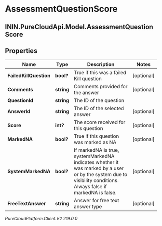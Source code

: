 # AssessmentQuestionScore

## ININ.PureCloudApi.Model.AssessmentQuestionScore

## Properties

|Name | Type | Description | Notes|
|------------ | ------------- | ------------- | -------------|
| **FailedKillQuestion** | **bool?** | True if this was a failed Kill question | [optional] |
| **Comments** | **string** | Comments provided for the answer | [optional] |
| **QuestionId** | **string** | The ID of the question | |
| **AnswerId** | **string** | The ID of the selected answer | [optional] |
| **Score** | **int?** | The score received for this question | [optional] |
| **MarkedNA** | **bool?** | True if this question was marked as NA | [optional] |
| **SystemMarkedNA** | **bool?** | If markedNA is true, systemMarkedNA indicates whether it was marked by a user or by the system due to visibility conditions. Always false if markedNA is false. | [optional] |
| **FreeTextAnswer** | **string** | Answer for free text answer type | [optional] |



_PureCloudPlatform.Client.V2 219.0.0_

